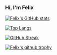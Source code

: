 ### Hi, I'm Felix

<!--
**FelixRiddle/FelixRiddle** is a ✨ _special_ ✨ repository because its `README.md` (this file) appears on your GitHub profile.

Here are some ideas to get you started:

- 🔭 I’m currently working on ...
- 🌱 I’m currently learning ...
- 👯 I’m looking to collaborate on ...
- 🤔 I’m looking for help with ...
- 💬 Ask me about ...
- 📫 How to reach me: ...
- ⚡ Fun fact: ...
-->
[![Felix's GitHub stats](https://github-readme-stats.vercel.app/api?username=FelixRiddle&count_private=true&show_icons=true&theme=radical)](https://github.com/anuraghazra/github-readme-stats)

[![Top Langs](https://github-readme-stats.vercel.app/api/top-langs/?username=FelixRiddle&count_private=true&show_icons=true&theme=radical&layout=compat)](https://github.com/anuraghazra/github-readme-stats)

[![GitHub Streak](http://github-readme-streak-stats.herokuapp.com?user=FelixRiddle&theme=radical)](https://git.io/streak-stats)

[![Felix's github trophy](https://github-profile-trophy.vercel.app/?username=FelixRiddle&row=1)](https://github.com/ryo-ma/github-profile-trophy)
